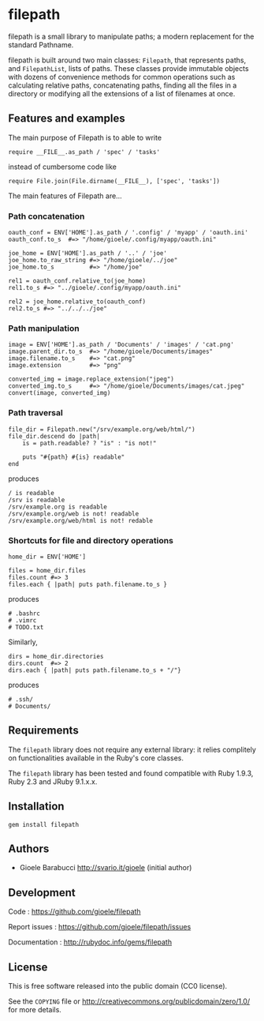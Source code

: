filepath
========

filepath is a small library to manipulate paths; a modern replacement
for the standard Pathname.

filepath is built around two main classes: `Filepath`, that represents paths,
and `FilepathList`, lists of paths. These classes provide immutable objects
with dozens of convenience methods for common operations such as calculating
relative paths, concatenating paths, finding all the files in a directory or
modifying all the extensions of a list of filenames at once.


Features and examples
---------------------

The main purpose of Filepath is to able to write

    require __FILE__.as_path / 'spec' / 'tasks'

instead of cumbersome code like

    require File.join(File.dirname(__FILE__), ['spec', 'tasks'])

The main features of Filepath are…

### Path concatenation

    oauth_conf = ENV['HOME'].as_path / '.config' / 'myapp' / 'oauth.ini'
    oauth_conf.to_s  #=> "/home/gioele/.config/myapp/oauth.ini"

    joe_home = ENV['HOME'].as_path / '..' / 'joe'
    joe_home.to_raw_string #=> "/home/gioele/../joe"
    joe_home.to_s          #=> "/home/joe"

    rel1 = oauth_conf.relative_to(joe_home)
    rel1.to_s #=> "../gioele/.config/myapp/oauth.ini"

    rel2 = joe_home.relative_to(oauth_conf)
    rel2.to_s #=> "../../../joe"

### Path manipulation

    image = ENV['HOME'].as_path / 'Documents' / 'images' / 'cat.png'
    image.parent_dir.to_s  #=> "/home/gioele/Documents/images"
    image.filename.to_s    #=> "cat.png"
    image.extension        #=> "png"

    converted_img = image.replace_extension("jpeg")
    converted_img.to_s     #=> "/home/gioele/Documents/images/cat.jpeg"
    convert(image, converted_img)

### Path traversal

    file_dir = Filepath.new("/srv/example.org/web/html/")
    file_dir.descend do |path|
        is = path.readable? ? "is" : "is not!"

        puts "#{path} #{is} readable"
    end

produces

    / is readable
    /srv is readable
    /srv/example.org is readable
    /srv/example.org/web is not! readable
    /srv/example.org/web/html is not! redable


### Shortcuts for file and directory operations

    home_dir = ENV['HOME']

    files = home_dir.files
    files.count #=> 3
    files.each { |path| puts path.filename.to_s }

produces

    # .bashrc
    # .vimrc
    # TODO.txt

Similarly,

    dirs = home_dir.directories
    dirs.count  #=> 2
    dirs.each { |path| puts path.filename.to_s + "/"}

produces

    # .ssh/
    # Documents/


Requirements
------------

The `filepath` library does not require any external library: it relies
complitely on functionalities available in the Ruby's core classes.

The `filepath` library has been tested and found compatible with Ruby 1.9.3,
Ruby 2.3 and JRuby 9.1.x.x.


Installation
------------

    gem install filepath


Authors
-------

* Gioele Barabucci <http://svario.it/gioele> (initial author)


Development
-----------

Code
: <https://github.com/gioele/filepath>

Report issues
: <https://github.com/gioele/filepath/issues>

Documentation
: <http://rubydoc.info/gems/filepath>


License
-------

This is free software released into the public domain (CC0 license).

See the `COPYING` file or <http://creativecommons.org/publicdomain/zero/1.0/>
for more details.
